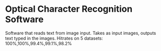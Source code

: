 # Optical Character Recognition Software
Software that reads text from image input. Takes as input images, outputs text typed in the images.
Hitrates on 5 datasets: 100%,100%,99.4%,99.1%,98.2%
